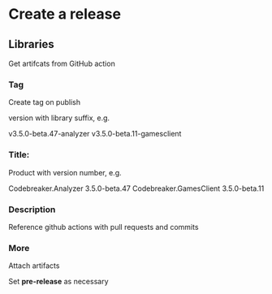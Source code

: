 # Create a release

## Libraries

Get artifcats from GitHub action

### Tag

Create tag on publish

version with library suffix, e.g.

v3.5.0-beta.47-analyzer
v3.5.0-beta.11-gamesclient

### Title:

Product with version number, e.g.

Codebreaker.Analyzer 3.5.0-beta.47
Codebreaker.GamesClient 3.5.0-beta.11

### Description

Reference github actions with pull requests and commits

### More

Attach artifacts

Set **pre-release** as necessary
